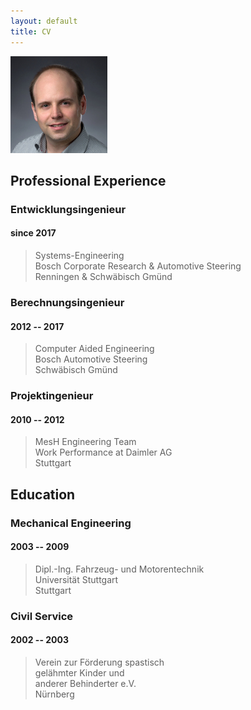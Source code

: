 ```yaml
---
layout: default
title: CV
---
```


![A portrait of me](/assets/lippe-m.jpg)

## Professional Experience

### Entwicklungsingenieur

#### since 2017

> Systems-Engineering  
> Bosch Corporate Research & Automotive Steering  
> Renningen & Schwäbisch Gmünd  

### Berechnungsingenieur

#### 2012 -- 2017

> Computer Aided Engineering  
> Bosch Automotive Steering  
> Schwäbisch Gmünd  

### Projektingenieur

#### 2010 -- 2012

> MesH Engineering Team  
> Work Performance at Daimler AG  
> Stuttgart  

## Education

### Mechanical Engineering

#### 2003 -- 2009

> Dipl.-Ing. Fahrzeug- und Motorentechnik  
> Universität Stuttgart  
> Stuttgart  

### Civil Service

#### 2002 -- 2003

> Verein zur Förderung spastisch  
> gelähmter Kinder und  
> anderer Behinderter e.V.  
> Nürnberg
